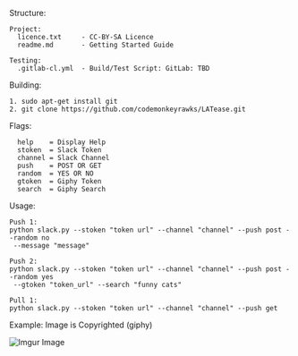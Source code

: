 Structure:

```shell
Project:
  licence.txt     - CC-BY-SA Licence
  readme.md       - Getting Started Guide

Testing:
  .gitlab-cl.yml  - Build/Test Script: GitLab: TBD
```

Building:

```shell
1. sudo apt-get install git
2. git clone https://github.com/codemonkeyrawks/LATease.git
```

Flags:
```shell
  help    = Display Help
  stoken  = Slack Token
  channel = Slack Channel
  push    = POST OR GET
  random  = YES OR NO
  gtoken  = Giphy Token
  search  = Giphy Search
```

Usage:

```shell
Push 1: 
python slack.py --stoken "token url" --channel "channel" --push post --random no
 --message "message"

Push 2: 
python slack.py --stoken "token url" --channel "channel" --push post --random yes
 --gtoken "token_url" --search "funny cats"

Pull 1: 
python slack.py --stoken "token url" --channel "channel" --push get
```

Example: Image is Copyrighted (giphy)

![Imgur Image](http://i.imgur.com/kaxpwSz.png)

